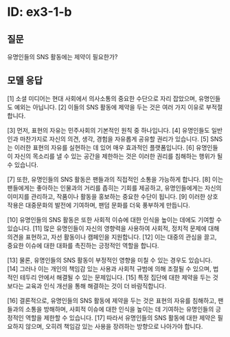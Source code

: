 # ID: ex3-1-b
## 질문
유명인들의 SNS 활동에는 제약이 필요한가?

## 모델 응답
[1] 소셜 미디어는 현대 사회에서 의사소통의 중요한 수단으로 자리 잡았으며, 유명인들도 예외는 아닙니다. [2] 이들의 SNS 활동에 제약을 두는 것은 여러 가지 이유로 부적절합니다.

[3] 먼저, 표현의 자유는 민주사회의 기본적인 원칙 중 하나입니다. [4] 유명인들도 일반인과 마찬가지로 자신의 의견, 생각, 경험을 자유롭게 공유할 권리가 있습니다. [5] SNS는 이러한 표현의 자유를 실현하는 데 있어 매우 효과적인 플랫폼입니다. [6] 유명인들이 자신의 목소리를 낼 수 있는 공간을 제한하는 것은 이러한 권리를 침해하는 행위가 될 수 있습니다.

[7] 또한, 유명인들의 SNS 활동은 팬들과의 직접적인 소통을 가능하게 합니다. [8] 이는 팬들에게는 좋아하는 인물과의 거리를 좁히는 기회를 제공하고, 유명인들에게는 자신의 이미지를 관리하고, 작품이나 활동을 홍보하는 중요한 수단이 됩니다. [9] 이러한 상호작용은 대중문화의 발전에 기여하며, 팬덤 문화를 더욱 풍부하게 만듭니다.

[10] 유명인들의 SNS 활동은 또한 사회적 이슈에 대한 인식을 높이는 데에도 기여할 수 있습니다. [11] 많은 유명인들이 자신의 영향력을 사용하여 사회적, 정치적 문제에 대해 의견을 표현하고, 자선 활동이나 캠페인을 지원합니다. [12] 이는 대중의 관심을 끌고, 중요한 이슈에 대한 대화를 촉진하는 긍정적인 역할을 합니다.

[13] 물론, 유명인들의 SNS 활동이 부정적인 영향을 미칠 수 있는 경우도 있습니다. [14] 그러나 이는 개인의 책임감 있는 사용과 사회적 규범에 의해 조절될 수 있으며, 법적인 테두리 안에서 해결될 수 있는 문제입니다. [15] 특정 집단에 대한 제약을 두는 것보다는 교육과 인식 개선을 통해 해결하는 것이 더 바람직합니다.

[16] 결론적으로, 유명인들의 SNS 활동에 제약을 두는 것은 표현의 자유를 침해하고, 팬들과의 소통을 방해하며, 사회적 이슈에 대한 인식을 높이는 데 기여하는 유명인들의 긍정적인 역할을 제한할 수 있습니다. [17] 따라서 유명인들의 SNS 활동에 대한 제약은 필요하지 않으며, 오히려 책임감 있는 사용을 장려하는 방향으로 나아가야 합니다.
